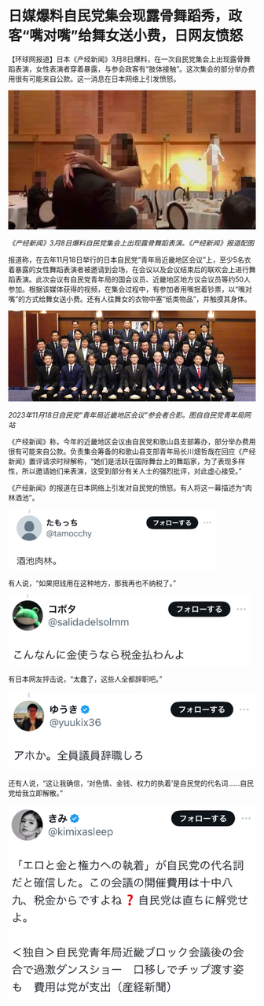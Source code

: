 # 日媒爆料自民党集会现露骨舞蹈秀，政客“嘴对嘴”给舞女送小费，日网友愤怒

【环球网报道】日本《产经新闻》3月8日爆料，在一次自民党集会上出现露骨舞蹈表演，女性表演者穿着暴露，与参会政客有“肢体接触”。这次集会的部分举办费用很有可能来自公款。这一消息在日本网络上引发愤怒。

![0e6fcbf123a12811f1088bbfab3be313.jpg](https://raw.githubusercontent.com/qqhsx/qqnews_image/main/2024/03/08/日媒爆料自民党集会现露骨舞蹈秀，政客“嘴对嘴”给舞女送小费，日网友愤怒/0e6fcbf123a12811f1088bbfab3be313.jpg)

_《产经新闻》3月8日爆料自民党集会上出现露骨舞蹈表演。《产经新闻》报道配图_

报道称，在去年11月18日举行的日本自民党“青年局近畿地区会议”上，至少5名衣着暴露的女性舞蹈表演者被邀请到会场，在会议以及会议结束后的联欢会上进行舞蹈表演。此次会议有自民党青年局的国会议员、近畿地区地方议会议员等约50人参加。根据该媒体获得的视频，在集会过程中，有参加者用嘴抿着钞票，以“嘴对嘴”的方式给舞女送小费。还有人往舞女的衣物中塞“纸类物品”，并触摸其身体。

![955686faa57bdf1bcb208b2b5e544c0d.jpg](https://raw.githubusercontent.com/qqhsx/qqnews_image/main/2024/03/08/日媒爆料自民党集会现露骨舞蹈秀，政客“嘴对嘴”给舞女送小费，日网友愤怒/955686faa57bdf1bcb208b2b5e544c0d.jpg)

 _2023年11月18日自民党“青年局近畿地区会议”参会者合影。图自自民党青年局网站_

《产经新闻》称，今年的近畿地区会议由自民党和歌山县支部筹办，部分举办费用很有可能来自公款。负责集会筹备的和歌山县支部青年局长川畑哲哉在回应《产经新闻》置评请求时辩解称，“她们是活跃在国际舞台上的舞蹈家，为了表现多样性，所以邀请她们来表演，这受到部分有关人士的强烈批评，对此虚心接受。”

《产经新闻》的报道在日本网络上引发对自民党的愤怒。有人将这一幕描述为“肉林酒池”。

![fc36b367e4b53f956a4c368e1e011ab6.jpg](https://raw.githubusercontent.com/qqhsx/qqnews_image/main/2024/03/08/日媒爆料自民党集会现露骨舞蹈秀，政客“嘴对嘴”给舞女送小费，日网友愤怒/fc36b367e4b53f956a4c368e1e011ab6.jpg)

有人说，“如果把钱用在这种地方，那我再也不纳税了。”

![1946fb7901fd891c20b57778a543dd35.jpg](https://raw.githubusercontent.com/qqhsx/qqnews_image/main/2024/03/08/日媒爆料自民党集会现露骨舞蹈秀，政客“嘴对嘴”给舞女送小费，日网友愤怒/1946fb7901fd891c20b57778a543dd35.jpg)

有日本网友抨击说，“太蠢了，这些人全都辞职吧。”

![a77aacae49f6bc20cc4826ce9fbdf792.jpg](https://raw.githubusercontent.com/qqhsx/qqnews_image/main/2024/03/08/日媒爆料自民党集会现露骨舞蹈秀，政客“嘴对嘴”给舞女送小费，日网友愤怒/a77aacae49f6bc20cc4826ce9fbdf792.jpg)

还有人说，“这让我确信，‘对色情、金钱、权力的执着’是自民党的代名词……自民党给我立即解散。”

![cc710aefccd3dd51de235a6ea44c6bba.jpg](https://raw.githubusercontent.com/qqhsx/qqnews_image/main/2024/03/08/日媒爆料自民党集会现露骨舞蹈秀，政客“嘴对嘴”给舞女送小费，日网友愤怒/cc710aefccd3dd51de235a6ea44c6bba.jpg)

